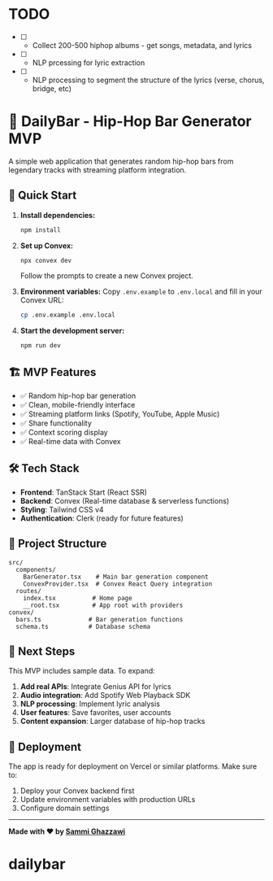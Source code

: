 # TODO
- [ ] - Collect 200-500 hiphop albums - get songs, metadata, and lyrics
- [ ] - NLP prcessing for lyric extraction
- [ ] - NLP processing to segment the structure of the lyrics (verse, chorus, bridge, etc)


# 🎤 DailyBar - Hip-Hop Bar Generator MVP

A simple web application that generates random hip-hop bars from legendary tracks with streaming platform integration.

## 🚀 Quick Start

1. **Install dependencies:**

   ```bash
   npm install
   ```

2. **Set up Convex:**

   ```bash
   npx convex dev
   ```

   Follow the prompts to create a new Convex project.

3. **Environment variables:**
   Copy `.env.example` to `.env.local` and fill in your Convex URL:

   ```bash
   cp .env.example .env.local
   ```

4. **Start the development server:**
   ```bash
   npm run dev
   ```

## 🏗️ MVP Features

- ✅ Random hip-hop bar generation
- ✅ Clean, mobile-friendly interface
- ✅ Streaming platform links (Spotify, YouTube, Apple Music)
- ✅ Share functionality
- ✅ Context scoring display
- ✅ Real-time data with Convex

## 🛠️ Tech Stack

- **Frontend**: TanStack Start (React SSR)
- **Backend**: Convex (Real-time database & serverless functions)
- **Styling**: Tailwind CSS v4
- **Authentication**: Clerk (ready for future features)

## 📁 Project Structure

```
src/
  components/
    BarGenerator.tsx    # Main bar generation component
    ConvexProvider.tsx  # Convex React Query integration
  routes/
    index.tsx          # Home page
    __root.tsx         # App root with providers
convex/
  bars.ts             # Bar generation functions
  schema.ts           # Database schema
```

## 🎯 Next Steps

This MVP includes sample data. To expand:

1. **Add real APIs**: Integrate Genius API for lyrics
2. **Audio integration**: Add Spotify Web Playback SDK
3. **NLP processing**: Implement lyric analysis
4. **User features**: Save favorites, user accounts
5. **Content expansion**: Larger database of hip-hop tracks

## 🚀 Deployment

The app is ready for deployment on Vercel or similar platforms. Make sure to:

1. Deploy your Convex backend first
2. Update environment variables with production URLs
3. Configure domain settings

---

**Made with ❤️ by [Sammi Ghazzawi](https://github.com/sammig6i)**
# dailybar
